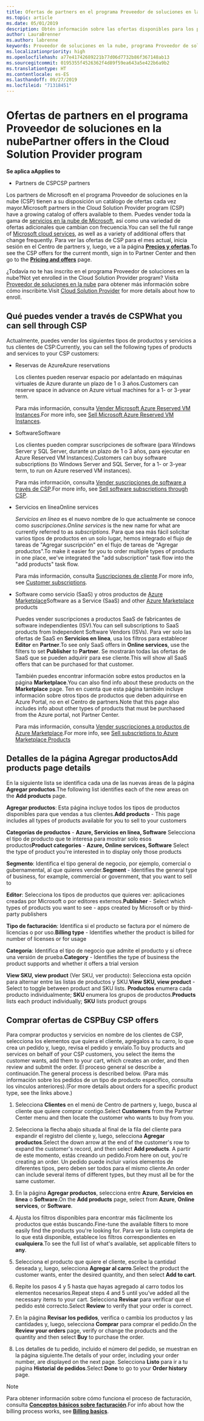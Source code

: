 ```yaml
---
title: Ofertas de partners en el programa Proveedor de soluciones en la nube | Centro de partners
ms.topic: article
ms.date: 05/01/2019
description: Obtén información sobre las ofertas disponibles para los partners que venden a través del programa Proveedor de soluciones en la nube.
author: LauraBrenner
ms.author: labrenne
keywords: Proveedor de soluciones en la nube, programa Proveedor de soluciones en la nube, CSP, agregar un producto, vender a clientes, ofertas de partners, ofertas de CSP, servicios basados en la nube, Azure, Office 365, Dynamics, partner de CSP, vender en CSP, RI de Azure, instancias de máquina virtual reservadas de Azure, reservas de Azure, servicios en línea, software de suscripción, AHUB, SQL Server en Azure, Windows Server Azure, suscripciones de clientes
ms.localizationpriority: high
ms.openlocfilehash: a77e41742689221b77d06d7732b86f367148ab13
ms.sourcegitcommit: 0195355f4526362f4d89f59ea643a5e422b6a9b2
ms.translationtype: HT
ms.contentlocale: es-ES
ms.lasthandoff: 09/27/2019
ms.locfileid: "71318451"
---
```

# <a name="partner-offers-in-the-cloud-solution-provider-program"></a><span data-ttu-id="ad494-104">Ofertas de partners en el programa Proveedor de soluciones en la nube</span><span class="sxs-lookup"><span data-stu-id="ad494-104">Partner offers in the Cloud Solution Provider program</span></span> 

<span data-ttu-id="ad494-105">**Se aplica a**</span><span class="sxs-lookup"><span data-stu-id="ad494-105">**Applies to**</span></span>

-  <span data-ttu-id="ad494-106">Partners de CSP</span><span class="sxs-lookup"><span data-stu-id="ad494-106">CSP partners</span></span>

<span data-ttu-id="ad494-107">Los partners de Microsoft en el programa Proveedor de soluciones en la nube (CSP) tienen a su disposición un catálogo de ofertas cada vez mayor.</span><span class="sxs-lookup"><span data-stu-id="ad494-107">Microsoft partners in the Cloud Solution Provider program (CSP) have a growing catalog of offers available to them.</span></span> <span data-ttu-id="ad494-108">Puedes vender toda la gama de [servicios en la nube de Microsoft](https://partner.microsoft.com/cloud-solution-provider/products-and-services), así como una variedad de ofertas adicionales que cambian con frecuencia.</span><span class="sxs-lookup"><span data-stu-id="ad494-108">You can sell the full range of [Microsoft cloud services](https://partner.microsoft.com/cloud-solution-provider/products-and-services), as well as a variety of additional offers that change frequently.</span></span> <span data-ttu-id="ad494-109">Para ver las ofertas de CSP para el mes actual, inicia sesión en el Centro de partners y, luego, ve a la página [**Precios y ofertas**](https://partnercenter.microsoft.com/pcv/sales).</span><span class="sxs-lookup"><span data-stu-id="ad494-109">To see the CSP offers for the current month, sign in to Partner Center and then go to the [**Pricing and offers**](https://partnercenter.microsoft.com/pcv/sales) page.</span></span>  

<span data-ttu-id="ad494-110">¿Todavía no te has inscrito en el programa Proveedor de soluciones en la nube?</span><span class="sxs-lookup"><span data-stu-id="ad494-110">Not yet enrolled in the Cloud Solution Provider program?</span></span> <span data-ttu-id="ad494-111">Visita [Proveedor de soluciones en la nube](https://partner.microsoft.com/cloud-solution-provider) para obtener más información sobre cómo inscribirte.</span><span class="sxs-lookup"><span data-stu-id="ad494-111">Visit [Cloud Solution Provider](https://partner.microsoft.com/cloud-solution-provider) for more details about how to enroll.</span></span> 

## <a name="what-you-can-sell-through-csp"></a><span data-ttu-id="ad494-112">Qué puedes vender a través de CSP</span><span class="sxs-lookup"><span data-stu-id="ad494-112">What you can sell through CSP</span></span>

<span data-ttu-id="ad494-113">Actualmente, puedes vender los siguientes tipos de productos y servicios a tus clientes de CSP:</span><span class="sxs-lookup"><span data-stu-id="ad494-113">Currently, you can sell the following types of products and services to your CSP customers:</span></span>

- <span data-ttu-id="ad494-114">Reservas de Azure</span><span class="sxs-lookup"><span data-stu-id="ad494-114">Azure reservations</span></span><br> 

    <span data-ttu-id="ad494-115">Los clientes pueden reservar espacio por adelantado en máquinas virtuales de Azure durante un plazo de 1 o 3 años.</span><span class="sxs-lookup"><span data-stu-id="ad494-115">Customers can reserve space in advance on Azure virtual machines for a 1- or 3-year term.</span></span><br>
    
    <span data-ttu-id="ad494-116">Para más información, consulta [Vender Microsoft Azure Reserved VM Instances](azure-reservations.md).</span><span class="sxs-lookup"><span data-stu-id="ad494-116">For more info, see [Sell Microsoft Azure Reserved VM Instances](azure-reservations.md).</span></span>

- <span data-ttu-id="ad494-117">Software</span><span class="sxs-lookup"><span data-stu-id="ad494-117">Software</span></span><br>

    <span data-ttu-id="ad494-118">Los clientes pueden comprar suscripciones de software (para Windows Server y SQL Server, durante un plazo de 1 o 3 años, para ejecutar en Azure Reserved VM Instances).</span><span class="sxs-lookup"><span data-stu-id="ad494-118">Customers can buy software subscriptions (to Windows Server and SQL Server, for a 1- or 3-year term, to run on Azure reserved VM instances).</span></span><br>
 
    <span data-ttu-id="ad494-119">Para más información, consulta [Vender suscripciones de software a través de CSP](csp-software-subscriptions.md).</span><span class="sxs-lookup"><span data-stu-id="ad494-119">For more info, see [Sell software subscriptions through CSP](csp-software-subscriptions.md).</span></span>  

- <span data-ttu-id="ad494-120">Servicios en línea</span><span class="sxs-lookup"><span data-stu-id="ad494-120">Online services</span></span><br>

    <span data-ttu-id="ad494-121">*Servicios en línea* es el nuevo nombre de lo que actualmente se conoce como *suscripciones*.</span><span class="sxs-lookup"><span data-stu-id="ad494-121">*Online services* is the new name for what are currently referred to as *subscriptions*.</span></span> <span data-ttu-id="ad494-122">Para que sea más fácil solicitar varios tipos de productos en un solo lugar, hemos integrado el flujo de tareas de "Agregar suscripción" en el flujo de tareas de "Agregar productos".</span><span class="sxs-lookup"><span data-stu-id="ad494-122">To make it easier for you to order multiple types of products in one place, we've integrated the "add subscription" task flow into the "add products" task flow.</span></span><br>
    
    <span data-ttu-id="ad494-123">Para más información, consulta [Suscripciones de cliente](customer-subscriptions.md).</span><span class="sxs-lookup"><span data-stu-id="ad494-123">For more info, see [Customer subscriptions](customer-subscriptions.md).</span></span>

- <span data-ttu-id="ad494-124">Software como servicio (SaaS) y otros productos de [Azure Marketplace](https://azuremarketplace.microsoft.com/marketplace)</span><span class="sxs-lookup"><span data-stu-id="ad494-124">Software as a Service (SaaS) and other [Azure Marketplace](https://azuremarketplace.microsoft.com/marketplace) products</span></span><br>

    <span data-ttu-id="ad494-125">Puedes vender suscripciones a productos SaaS de fabricantes de software independientes (ISV).</span><span class="sxs-lookup"><span data-stu-id="ad494-125">You can sell subscriptions to SaaS products from Independent Software Vendors (ISVs).</span></span> <span data-ttu-id="ad494-126">Para ver solo las ofertas de SaaS en **Servicios en línea**, usa los filtros para establecer **Editor** en **Partner**.</span><span class="sxs-lookup"><span data-stu-id="ad494-126">To see only SaaS offers in **Online services**, use the filters to set **Publisher** to **Partner**.</span></span> <span data-ttu-id="ad494-127">Se mostrarán todas las ofertas de SaaS que se pueden adquirir para ese cliente.</span><span class="sxs-lookup"><span data-stu-id="ad494-127">This will show all SaaS offers that can be purchased for that customer.</span></span><br>
    
    <span data-ttu-id="ad494-128">También puedes encontrar información sobre estos productos en la página **Marketplace**.</span><span class="sxs-lookup"><span data-stu-id="ad494-128">You can also find info about these products on the **Marketplace** page.</span></span> <span data-ttu-id="ad494-129">Ten en cuenta que esta página también incluye información sobre otros tipos de productos que deben adquirirse en Azure Portal, no en el Centro de partners.</span><span class="sxs-lookup"><span data-stu-id="ad494-129">Note that this page also includes info about other types of products that must be purchased from the Azure portal, not Partner Center.</span></span><br>

    <span data-ttu-id="ad494-130">Para más información, consulta [Vender suscripciones a productos de Azure Marketplace](sell-marketplace-products.md).</span><span class="sxs-lookup"><span data-stu-id="ad494-130">For more info, see [Sell subscriptions to Azure Marketplace Products](sell-marketplace-products.md)</span></span>

## <a name="add-products-page-details"></a><span data-ttu-id="ad494-131">Detalles de la página Agregar productos</span><span class="sxs-lookup"><span data-stu-id="ad494-131">Add products page details</span></span>

<span data-ttu-id="ad494-132">En la siguiente lista se identifica cada una de las nuevas áreas de la página **Agregar productos**.</span><span class="sxs-lookup"><span data-stu-id="ad494-132">The following list identifies each of the new areas on the **Add products** page.</span></span>

<span data-ttu-id="ad494-133">**Agregar productos**: Esta página incluye todos los tipos de productos disponibles para que vendas a tus clientes.</span><span class="sxs-lookup"><span data-stu-id="ad494-133">**Add products** - This page includes all types of products available for you to sell to  your customers</span></span>

<span data-ttu-id="ad494-134">**Categorías de productos** - **Azure, Servicios en línea, Software** Selecciona el tipo de producto que te interesa para mostrar solo esos productos</span><span class="sxs-lookup"><span data-stu-id="ad494-134">**Product categories** - **Azure, Online services, Software** Select the type of product you're interested in to display only those products</span></span>

<span data-ttu-id="ad494-135">**Segmento**: Identifica el tipo general de negocio, por ejemplo, comercial o gubernamental, al que quieres vender.</span><span class="sxs-lookup"><span data-stu-id="ad494-135">**Segment** - Identifies the general type of business, for example, commercial or government, that you want to sell to</span></span>

<span data-ttu-id="ad494-136">**Editor**: Selecciona los tipos de productos que quieres ver: aplicaciones creadas por Microsoft o por editores externos.</span><span class="sxs-lookup"><span data-stu-id="ad494-136">**Publisher** - Select which types of products you want to see - apps created by Microsoft or by third-party publishers</span></span>

<span data-ttu-id="ad494-137">**Tipo de facturación**: Identifica si el producto se factura por el número de licencias o por uso.</span><span class="sxs-lookup"><span data-stu-id="ad494-137">**Billing type** - Identifies whether the product is billed for number of licenses or for usage</span></span>

<span data-ttu-id="ad494-138">**Categoría**: Identifica el tipo de negocio que admite el producto y si ofrece una versión de prueba.</span><span class="sxs-lookup"><span data-stu-id="ad494-138">**Category** - Identifies the type of business the product supports and whether it offers a trial version</span></span>

<span data-ttu-id="ad494-139">**View SKU, view product** (Ver SKU, ver producto): Selecciona esta opción para alternar entre las listas de productos y SKU.</span><span class="sxs-lookup"><span data-stu-id="ad494-139">**View SKU, view product** - Select to toggle between product and SKU lists.</span></span> <span data-ttu-id="ad494-140">**Productos**  enumera cada producto individualmente; **SKU**  enumera los grupos de productos.</span><span class="sxs-lookup"><span data-stu-id="ad494-140">**Products** lists each product individually; **SKU** lists product groups</span></span>

## <a name="buy-csp-offers"></a><span data-ttu-id="ad494-141">Comprar ofertas de CSP</span><span class="sxs-lookup"><span data-stu-id="ad494-141">Buy CSP offers</span></span>

<span data-ttu-id="ad494-142">Para comprar productos y servicios en nombre de los clientes de CSP, selecciona los elementos que quiera el cliente, agrégalos a tu carro, lo que crea un pedido y, luego, revisa el pedido y envíalo.</span><span class="sxs-lookup"><span data-stu-id="ad494-142">To buy products and services on behalf of your CSP customers, you select the items the customer wants, add them to your cart, which creates an order, and then review and submit the order.</span></span> <span data-ttu-id="ad494-143">El proceso general se describe a continuación.</span><span class="sxs-lookup"><span data-stu-id="ad494-143">The general process is described below.</span></span> <span data-ttu-id="ad494-144">(Para más información sobre los pedidos de un tipo de producto específico, consulta los vínculos anteriores).</span><span class="sxs-lookup"><span data-stu-id="ad494-144">(For more details about orders for a specific product type, see the links above.)</span></span>

1. <span data-ttu-id="ad494-145">Selecciona **Clientes** en el menú de Centro de partners y, luego, busca al cliente que quiere comprar contigo.</span><span class="sxs-lookup"><span data-stu-id="ad494-145">Select **Customers** from the Partner Center menu and then locate the customer who wants to buy from you.</span></span> 

2. <span data-ttu-id="ad494-146">Selecciona la flecha abajo situada al final de la fila del cliente para expandir el registro del cliente y, luego, selecciona **Agregar productos**.</span><span class="sxs-lookup"><span data-stu-id="ad494-146">Select the down arrow at the end of the customer's row to expand the customer's record, and then select **Add products**.</span></span> <span data-ttu-id="ad494-147">A partir de este momento, estás creando un pedido.</span><span class="sxs-lookup"><span data-stu-id="ad494-147">From here on out, you're creating an order.</span></span> <span data-ttu-id="ad494-148">Un pedido puede incluir varios elementos de diferentes tipos, pero deben ser todos para el mismo cliente.</span><span class="sxs-lookup"><span data-stu-id="ad494-148">An order can include several items of different types, but they must all be for the same customer.</span></span>

3. <span data-ttu-id="ad494-149">En la página **Agregar productos**, selecciona entre **Azure**, **Servicios en línea** o **Software**.</span><span class="sxs-lookup"><span data-stu-id="ad494-149">On the **Add products** page, select from **Azure**, **Online services**, or **Software**.</span></span>

4. <span data-ttu-id="ad494-150">Ajusta los filtros disponibles para encontrar más fácilmente los productos que estás buscando.</span><span class="sxs-lookup"><span data-stu-id="ad494-150">Fine-tune the available filters to more easily find the products you're looking for.</span></span> <span data-ttu-id="ad494-151">Para ver la lista completa de lo que está disponible, establece los filtros correspondientes en **cualquiera**.</span><span class="sxs-lookup"><span data-stu-id="ad494-151">To see the full list of what's available, set applicable filters to **any**.</span></span> 

5. <span data-ttu-id="ad494-152">Selecciona el producto que quiere el cliente, escribe la cantidad deseada y, luego, selecciona **Agregar al carro**.</span><span class="sxs-lookup"><span data-stu-id="ad494-152">Select the product the customer wants, enter the desired quantity, and then select **Add to cart**.</span></span>

6. <span data-ttu-id="ad494-153">Repite los pasos 4 y 5 hasta que hayas agregado al carro todos los elementos necesarios.</span><span class="sxs-lookup"><span data-stu-id="ad494-153">Repeat steps 4 and 5 until you’ve added all the necessary items to your cart.</span></span> <span data-ttu-id="ad494-154">Selecciona **Revisar** para verificar que el pedido esté correcto.</span><span class="sxs-lookup"><span data-stu-id="ad494-154">Select **Review** to verify that your order is correct.</span></span>  

7. <span data-ttu-id="ad494-155">En la página **Revisar los pedidos**, verifica o cambia los productos y las cantidades y, luego, selecciona **Comprar** para comprar el pedido.</span><span class="sxs-lookup"><span data-stu-id="ad494-155">On the **Review your orders** page, verify or change the products and the quantity and then select **Buy** to purchase the order.</span></span> 

8. <span data-ttu-id="ad494-156">Los detalles de tu pedido, incluido el número del pedido, se muestran en la página siguiente.</span><span class="sxs-lookup"><span data-stu-id="ad494-156">The details of your order, including your order number, are displayed on the next page.</span></span> <span data-ttu-id="ad494-157">Selecciona **Listo** para ir a tu página **Historial de pedidos**.</span><span class="sxs-lookup"><span data-stu-id="ad494-157">Select **Done** to go to your **Order history** page.</span></span> 

> [!NOTE]
> <span data-ttu-id="ad494-158">Para obtener información sobre cómo funciona el proceso de facturación, consulta [**Conceptos básicos sobre facturación**](https://docs.microsoft.com/partner-center/billing-basics).</span><span class="sxs-lookup"><span data-stu-id="ad494-158">For info about how the billing process works, see [**Billing basics**](https://docs.microsoft.com/partner-center/billing-basics).</span></span>


